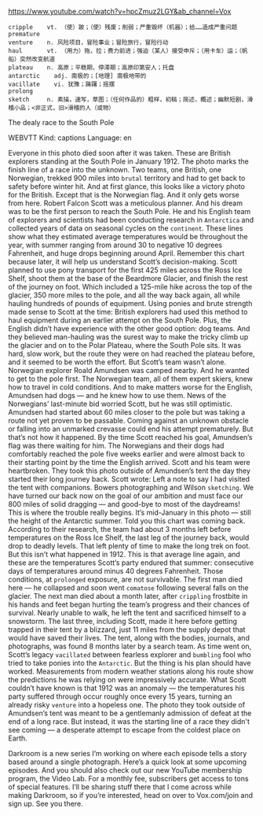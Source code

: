 https://www.youtube.com/watch?v=hpcZmuz2LGY&ab_channel=Vox

```
cripple    vt. （使）跛；（使）残废；削弱；严重毁坏（机器）；给……造成严重问题     
premature  
venture    n. 风险项目，冒险事业；冒险旅行，冒险行动
haul       vt. （用力）拖，拉；费力前进；强迫（某人）接受申斥；（用卡车）运；（帆船）突然改变航道
plateau    n. 高原；平稳期，停滞期；高原印第安人；托盘    
antarctic    adj. 南极的；[地理] 南极地带的
vacillate    vi. 犹豫；踌躇；摇摆    
prolong    
sketch     n. 素描，速写，草图；（任何作品的）粗样，初稿；简述，概述；幽默短剧，滑稽小品；<非正式，旧>滑稽的人（或物）
```

The dealy race to the South Pole

WEBVTT Kind: captions Language: en 

Everyone in this photo died soon after it was taken. These are British explorers standing at the South Pole in January 1912. The photo marks the finish line of a race into the unknown. Two teams, one British, one Norwegian, trekked 900 miles into `brutal` territory and had to get back to safety before winter hit. And at first glance, this looks like a victory photo for the British. Except that is the Norwegian flag. And it only gets worse from here. Robert Falcon Scott was a meticulous planner. And his dream was to be the first person to reach the South Pole. He and his English team of explorers and scientists had been conducting research in `Antarctica` and collected years of data on seasonal cycles on the `continent`. These lines show what they estimated average temperatures would be throughout the year, with summer ranging from around 30 to negative 10 degrees Fahrenheit, and huge drops beginning around April. Remember this chart because later, it will help us understand Scott’s decision-making. Scott planned to use pony transport for the first 425 miles across the Ross Ice Shelf, shoot them at the base of the Beardmore Glacier, and finish the rest of the journey on foot. Which included a 125-mile hike across the top of the glacier, 350 more miles to the pole, and all the way back again, all while hauling hundreds of pounds of equipment. Using ponies and brute strength made sense to Scott at the time: British explorers had used this method to haul equipment during an earlier attempt on the South Pole. Plus, the English didn’t have experience with the other good option: dog teams. And they believed man-hauling was the surest way to make the tricky climb up the glacier and on to the Polar Plateau, where the South Pole sits. It was hard, slow work, but the route they were on had reached the plateau before, and it seemed to be worth the effort. But Scott’s team wasn’t alone. Norwegian explorer Roald Amundsen was camped nearby. And he wanted to get to the pole first. The Norwegian team, all of them expert skiers, knew how to travel in cold conditions. And to make matters worse for the English, Amundsen had dogs — and he knew how to use them. News of the Norwegians’ last-minute bid worried Scott, but he was still optimistic. Amundsen had started about 60 miles closer to the pole but was taking a route not yet proven to be passable. Coming against an unknown obstacle or falling into an unmarked crevasse could end his attempt prematurely. But that’s not how it happened. By the time Scott reached his goal, Amundsen’s flag was there waiting for him. The Norwegians and their dogs had comfortably reached the pole five weeks earlier and were almost back to their starting point by the time the English arrived. Scott and his team were heartbroken. They took this photo outside of Amundsen’s tent the day they started their long journey back. Scott wrote: Left a note to say I had visited the tent with companions. Bowers photographing and Wilson `sketching`. We have turned our back now on the goal of our ambition and must face our 800 miles of solid dragging — and good-bye to most of the daydreams! This is where the trouble really begins. It’s mid-January in this photo — still the height of the Antarctic summer. Told you this chart was coming back. According to their research, the team had about 3 months left before temperatures on the Ross Ice Shelf, the last leg of the journey back, would drop to deadly levels. That left plenty of time to make the long trek on foot. But this isn’t what happened in 1912. This is that average line again, and these are the temperatures Scott’s party endured that summer: consecutive days of temperatures around minus 40 degrees Fahrenheit. Those conditions, at `prolonged` exposure, are not survivable. The first man died here — he collapsed and soon went `comatose` following several falls on the glacier. The next man died about a month later, after `crippling` frostbite in his hands and feet began hurting the team’s progress and their chances of survival. Nearly unable to walk, he left the tent and sacrificed himself to a snowstorm. The last three, including Scott, made it here before getting trapped in their tent by a blizzard, just 11 miles from the supply depot that would have saved their lives. The tent, along with the bodies, journals, and photographs, was found 8 months later by a search team. As time went on, Scott’s legacy `vacillated` between fearless explorer and `bumbling` fool who tried to take ponies into the `Antarctic`. But the thing is his plan should have worked. Measurements from modern weather stations along his route show the predictions he was relying on were impressively accurate. What Scott couldn’t have known is that 1912 was an anomaly — the temperatures his party suffered through occur roughly once every 15 years, turning an already risky `venture` into a hopeless one. The photo they took outside of Amundsen’s tent was meant to be a gentlemanly admission of defeat at the end of a long race. But instead, it was the starting line of a race they didn't see coming — a desperate attempt to escape from the coldest place on Earth. 

Darkroom is a new series I’m working on where each episode tells a story based around a single photograph. Here’s a quick look at some upcoming episodes. And you should also check out our new YouTube membership program, the Video Lab. For a monthly fee, subscribers get access to tons of special features. I’ll be sharing stuff there that I come across while making Darkroom, so if you’re interested, head on over to Vox.com/join and sign up. See you there. 